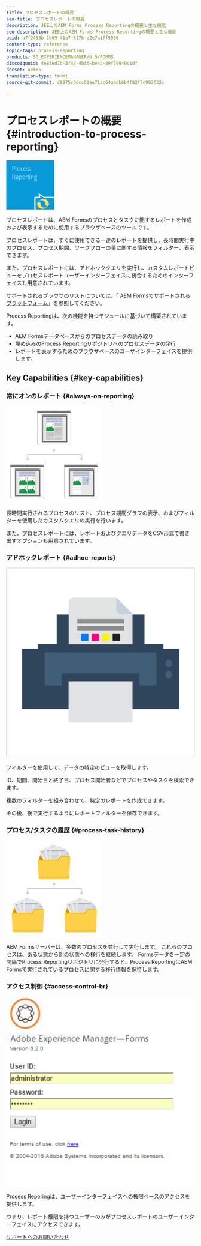 ```yaml
---
title: プロセスレポートの概要
seo-title: プロセスレポートの概要
description: JEE上のAEM Forms Process Reportingの概要と主な機能
seo-description: JEE上のAEM Forms Process Reportingの概要と主な機能
uuid: a7f2455b-1b09-41a7-817b-e2e7a1ff9936
content-type: reference
topic-tags: process-reporting
products: SG_EXPERIENCEMANAGER/6.5/FORMS
discoiquuid: 4e83ed7b-3f48-4bf6-be4c-89f79949c1df
docset: aem65
translation-type: tm+mt
source-git-commit: d9975c0dcc02ae71ac64aadb6b4f82f7c993f32c

---
```



# プロセスレポートの概要{#introduction-to-process-reporting}

![プロセス報告](assets/process-reporting.png)

プロセスレポートは、AEM Formsのプロセスとタスクに関するレポートを作成および表示するために使用するブラウザベースのツールです。

プロセスレポートは、すぐに使用できる一連のレポートを提供し、長時間実行中のプロセス、プロセス期間、ワークフローの量に関する情報をフィルター、表示できます。

また、プロセスレポートには、アドホッククエリを実行し、カスタムレポートビューをプロセスレポートユーザーインターフェイスに統合するためのインターフェイスも用意されています。

サポートされるブラウザのリストについては、「 [AEM Formsでサポートされるプラットフォーム](/help/forms/using/aem-forms-jee-supported-platforms.md)」を参照してください。

Process Reportingは、次の機能を持つモジュールに基づいて構築されています。

* AEM Formsデータベースからのプロセスデータの読み取り
* 埋め込みのProcess Reportingリポジトリへのプロセスデータの発行
* レポートを表示するためのブラウザベースのユーザインターフェイスを提供します。

## Key Capabilities {#key-capabilities}

### 常にオンのレポート {#always-on-reporting}

![現場管理](assets/site-management.png)

長時間実行されるプロセスのリスト、プロセス期間グラフの表示、およびフィルターを使用したカスタムクエリの実行を行います。

また、プロセスレポートには、レポートおよびクエリデータをCSV形式で書き出すオプションも用意されています。

### アドホックレポート {#adhoc-reports}

![print-&amp;-color](assets/print-&-colour.png)

フィルターを使用して、データの特定のビューを取得します。

ID、期間、開始日と終了日、プロセス開始者などでプロセスやタスクを検索できます。

複数のフィルターを組み合わせて、特定のレポートを作成できます。

その後、後で実行するようにレポートフィルターを保存できます。

### プロセス/タスクの履歴 {#process-task-history}

![ファイル管理](assets/file-management.png)

AEM Formsサーバーは、多数のプロセスを並行して実行します。 これらのプロセスは、ある状態から別の状態への移行を継続します。 Formsデータを一定の間隔でProcess Reportingリポジトリに発行すると、Process ReportingはAEM Formsで実行されているプロセスに関する移行情報を保持します。

### アクセス制御 {#access-control-br}

![無題の](assets/untitled.png)

Process Reporingは、ユーザーインターフェイスへの権限ベースのアクセスを提供します。

つまり、レポート権限を持つユーザーのみがプロセスレポートのユーザーインターフェイスにアクセスできます。

[サポートへのお問い合わせ](https://www.adobe.com/account/sign-in.supportportal.html)
